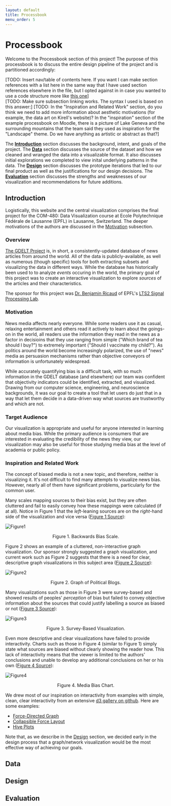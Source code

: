 ```yaml
---
layout: default
title: Processbook
menu_order: 5
---
```


# Processbook
Welcome to the Processbook section of this project! The purpose of this processbook is to discuss the entire design pipeline of the project and is partitioned accordingly:

[TODO: Insert nav/table of contents here. If you want I can make section references with a list here in the same way that I have used section references elsewhere in the file, but I opted against in in case you wanted to use a code structure more like [this one](https://jekyllrb.com/tutorials/navigation/#scenario-3-two-level-navigation-list)]<br/>
[TODO: Make sure subsection linking works. The syntax I used is based on this answer:]
[TODO: In the "Inspiration and Related Work" section, do you think we need to add more information about aesthetic motivations (for example, the data art on Kirell's website)? In the "inspiration" section of the example processbook on Moodle, there is a picture of Lake Geneva and the surrounding mountains that the team said they used as inspiration for the "Landscape" theme. Do we have anything as artistic or abstract as that?]


The [**Introduction**](#introduction) section discusses the background, intent, and goals of the project.
The [**Data**](#data) section discusses the source of the dataset and how we cleaned and wranged the data into a visualizable format. It also discusses initial explorations we completed to view inital underlying patterns in the data.
The [**Design**](#design) section discusses the prototype iterations that led to our final product as well as the justifications for our design decisions.
The [**Evaluation**](#evaluation) section discusses the strengths and weaknesses of our visualization and recommendations for future additions.

## Introduction
Logistically, this website and the central visualization comprises the final project for the COM-480: Data Visualization course at Ecole Polytechnique F&eacute;d&eacute;rale de Lausanne (EPFL) in Lausanne, Switzerland. The deeper motivations of the authors are discussed in the [Motivation](#motivation) subsection.

### Overview
[The GDELT Project](https://www.gdeltproject.org/0) is, in short, a consistently-updated database of news articles from around the world. All of the data is publicly-available, as well as numerous (though specific) tools for both extracting subsets and visualizing the data in different ways. While the database has historically been used to to analyze *events* occuring in the world, the primary goal of this project was to create an interactive visualization to explore *sources* of the articles and their characteristics. 

The sponsor for this project was [Dr. Benjamin Ricaud](https://people.epfl.ch/benjamin.ricaud) of EPFL's [LTS2 Signal Processing Lab](https://lts2.epfl.ch/).

### Motivation
News media affects nearly everyone. While some readers use it as casual, relaxing entertainment and others read it actively to learn about the goings-on in the world, all readers use the information they read in the news as a factor in decisioins that they use ranging from simple ("Which brand of tea should I buy?") to extremely important ("Should I vaccinate my child?"). As politics around the world become increasingly polarized, the use of "news" media as persuasion mechanisms rather than objective conveyors of information is unfortunately widespread. 

While accurately quantifying bias is a difficult task, with so much information in the GDELT database (and elsewhere) our team was confident that objectivity indicators could be identified, extracted, and visualized. Drawing from our computer science, engineering, and neuroscience backgrounds, it was our goal to create a tool that let users do just that in a way that let them decide in a data-driven way what sources are trustworthy and which are not.

### Target Audience
Our visualization is appropriate and useful for anyone interested in learning about media bias. While the primary audience is consumers that are interested in evaluating the credibility of the news they view, our visualization may also be useful for those studying media bias at the level of academia or public policy.

### Inspiration and Related Work

The concept of biased media is not a new topic, and therefore, neither is visualizing it. It's not difficult to find many attempts to visualize news bias. However, nearly all of them have significant problems, particularly for the common user.

Many scales mapping sources to their bias exist, but they are often cluttered and fail to easily convey how these mappings were calculated (if at all). Notice in Figure 1 that the *left*-leaning sources are on the *right*-hand side of the visualization and vice versa ([Figure 1 Source](https://www.aaai.org/ocs/index.php/ICWSM/ICWSM12/paper/download/4775/5075)):

![Figure1](processbook/finalbookimgs/BackwardsScale.jpg)<br/>
<center>Figure 1. Backwards Bias Scale.</center>

Figure 2 shows an example of a cluttered, non-interactive graph visualization. Our sponsor strongly suggested a graph visualization, and current work such as Figure 2 suggests that there is a need for clear, descriptive graph visualizations in this subject area ([Figure 2 Source](http://blog.logicalrealism.org/2008/12/09/visualizing-political-blogs-linking/)):

![Figure2](processbook/finalbookimgs/PoliticalBlogGraph.jpg)
<center>Figure 2. Graph of Political Blogs.</center>


Many visualizations such as those in Figure 3 were survey-based and showed results of peoples' *perception* of bias but failed to convey objective information about the sources that could justify labelling a source as biased or not ([Figure 3 Source](http://www.journalism.org/2014/10/21/section-1-media-sources-distinct-favorites-emerge-on-the-left-and-right/)):

![Figure3](processbook/finalbookimgs/WhoReadsWhat.png)
<center>Figure 3. Survey-Based Visualization.</center>

Even more descriptive and clear visualizations have failed to provide interactivity. Charts such as those in Figure 4 (similar to Figure 1) simply state what sources are biased without clearly showing the reader how. This lack of interactivity means that the viewer is limited to the authors' conclusions and unable to develop any additional conclusions on her or his own ([Figure 4 Source](https://www.adfontesmedia.com/)): 

![Figure4](processbook/finalbookimgs/MediaBiasChart.jpg)
<center>Figure 4. Media Bias Chart.</center>

We drew most of our inspiration on interactivity from examples with simple, clean, clear interactivity from an extensive [d3 gallery on github](https://github.com/d3/d3/wiki/Gallery). Here are some examples:
* [Force-Directed Graph](https://bl.ocks.org/heybignick/3faf257bbbbc7743bb72310d03b86ee8)
* [Collapsible Force Layout](http://mbostock.github.io/d3/talk/20111116/force-collapsible.html)
* [Hive Plots](https://bost.ocks.org/mike/hive/)

Note that, as we describe in the [Design](#design) section, we decided early in the design process that a graph/network visualization would be the most effective way of achieving our goals.

## Data
## Design
## Evaluation